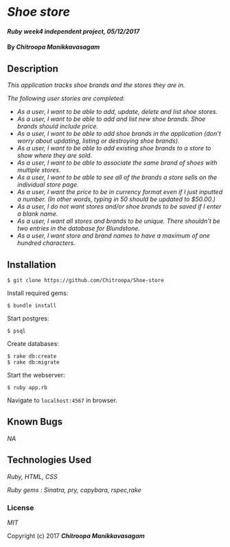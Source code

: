 # _Shoe store_

#### _Ruby week4 independent project, 05/12/2017_

#### By _**Chitroopa Manikkavasagam**_

## Description

_This application tracks shoe brands and the stores they are in._

_The following user stories are completed:_

* _As a user, I want to be able to add, update, delete and list shoe stores._
* _As a user, I want to be able to add and list new shoe brands. Shoe brands should include price._
* _As a user, I want to be able to add shoe brands in the application (don't worry about updating, listing or destroying shoe brands)._
* _As a user, I want to be able to add existing shoe brands to a store to show where they are sold._
* _As a user, I want to be able to associate the same brand of shoes with multiple stores._
* _As a user, I want to be able to see all of the brands a store sells on the individual store page._
* _As a user, I want the price to be in currency format even if I just inputted a number. (In other words, typing in 50 should be updated to $50.00.)_
* _As a user, I do not want stores and/or shoe brands to be saved if I enter a blank name._
* _As a user, I want all stores and brands to be unique. There shouldn't be two entries in the database for Blundstone._
* _As a user, I want store and brand names to have a maximum of one hundred characters._


Installation
------------

```
$ git clone https://github.com/Chitroopa/Shoe-store
```

Install required gems:
```
$ bundle install
```

Start postgres:
```
$ psql
```

Create databases:
```
$ rake db:create
$ rake db:migrate
```

Start the webserver:
```
$ ruby app.rb
```

Navigate to `localhost:4567` in browser.


## Known Bugs

_NA_

## Technologies Used

_Ruby, HTML, CSS_

_Ruby gems : Sinatra, pry, capybara, rspec,rake_

### License

*MIT*

Copyright (c) 2017 **_Chitroopa Manikkavasagam_**
